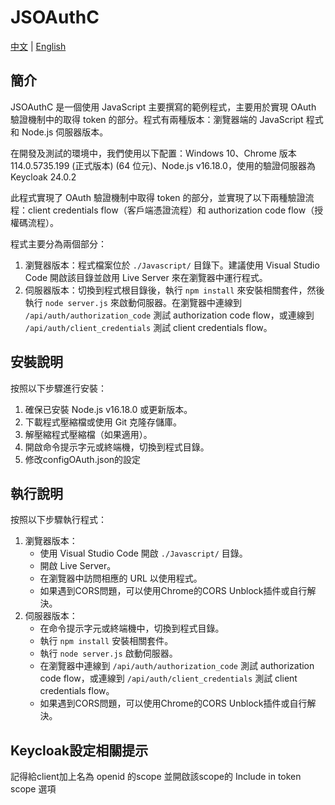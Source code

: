 # JSOAuthC

[中文](https://github.com/lucasnova606/JSOAuthC/blob/main/README.md) | [English](https://github.com/lucasnova606/JSOAuthC/blob/main/README_ENG.md)

## 簡介

JSOAuthC 是一個使用 JavaScript 主要撰寫的範例程式，主要用於實現 OAuth 驗證機制中的取得 token 的部分。程式有兩種版本：瀏覽器端的 JavaScript 程式和 Node.js 伺服器版本。

在開發及測試的環境中，我們使用以下配置：Windows 10、Chrome 版本 114.0.5735.199 (正式版本) (64 位元)、Node.js v16.18.0，使用的驗證伺服器為 Keycloak 24.0.2

此程式實現了 OAuth 驗證機制中取得 token 的部分，並實現了以下兩種驗證流程：client credentials flow（客戶端憑證流程）和 authorization code flow（授權碼流程）。

程式主要分為兩個部分：

1. 瀏覽器版本：程式檔案位於 `./Javascript/` 目錄下。建議使用 Visual Studio Code 開啟該目錄並啟用 Live Server 來在瀏覽器中運行程式。
2. 伺服器版本：切換到程式根目錄後，執行 `npm install` 來安裝相關套件，然後執行 `node server.js` 來啟動伺服器。在瀏覽器中連線到 `/api/auth/authorization_code` 測試 authorization code flow，或連線到 `/api/auth/client_credentials` 測試 client credentials flow。

## 安裝說明

按照以下步驟進行安裝：

1. 確保已安裝 Node.js v16.18.0 或更新版本。
2. 下載程式壓縮檔或使用 Git 克隆存儲庫。
3. 解壓縮程式壓縮檔（如果適用）。
4. 開啟命令提示字元或終端機，切換到程式目錄。
5. 修改configOAuth.json的設定

## 執行說明

按照以下步驟執行程式：

1. 瀏覽器版本：
   - 使用 Visual Studio Code 開啟 `./Javascript/` 目錄。
   - 開啟 Live Server。
   - 在瀏覽器中訪問相應的 URL 以使用程式。
   - 如果遇到CORS問題，可以使用Chrome的CORS Unblock插件或自行解決。
2. 伺服器版本：
   - 在命令提示字元或終端機中，切換到程式目錄。
   - 執行 `npm install` 安裝相關套件。
   - 執行 `node server.js` 啟動伺服器。
   - 在瀏覽器中連線到 `/api/auth/authorization_code` 測試 authorization code flow，或連線到 `/api/auth/client_credentials` 測試 client credentials flow。
   - 如果遇到CORS問題，可以使用Chrome的CORS Unblock插件或自行解決。

## Keycloak設定相關提示
記得給client加上名為 openid 的scope 並開啟該scope的 Include in token scope 選項
